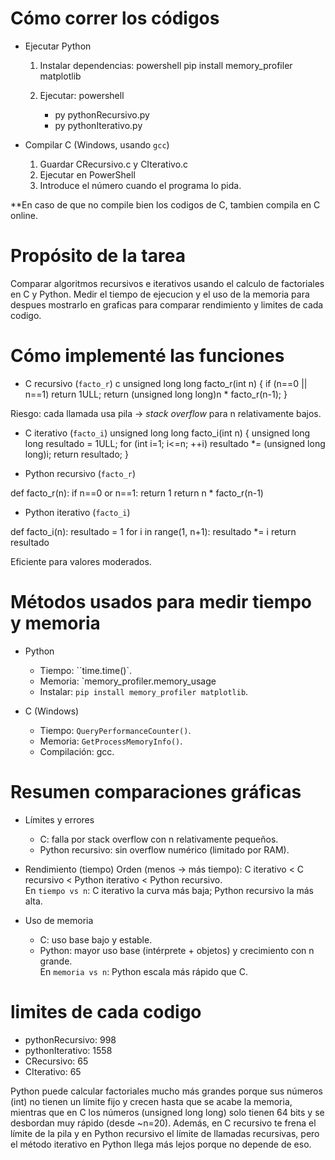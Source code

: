 
# Cómo correr los códigos

- Ejecutar Python
  1. Instalar dependencias:
     powershell
     pip install memory_profiler matplotlib
     
  2. Ejecutar:
     powershell
     - py pythonRecursivo.py
     - py pythonIterativo.py
     
- Compilar C (Windows, usando `gcc`)
  1. Guardar CRecursivo.c y CIterativo.c
  2. Ejecutar en PowerShell
  3. Introduce el número cuando el programa lo pida.
     
**En caso de que no compile bien los codigos de C, tambien compila en C online.

# Propósito de la tarea
Comparar algoritmos recursivos e iterativos usando el calculo de factoriales en C y Python. Medir el tiempo de ejecucion y el uso de la memoria para despues mostrarlo en graficas
para comparar rendimiento y limites de cada codigo.

# Cómo implementé las funciones
- C recursivo (`facto_r`)
c
unsigned long long facto_r(int n) {
    if (n==0 || n==1) return 1ULL;
    return (unsigned long long)n * facto_r(n-1);
}

Riesgo: cada llamada usa pila → *stack overflow* para n relativamente bajos.

- C iterativo (`facto_i`)
unsigned long long facto_i(int n) {
    unsigned long long resultado = 1ULL;
    for (int i=1; i<=n; ++i) resultado *= (unsigned long long)i;
    return resultado;
}

- Python recursivo (`facto_r`)

def facto_r(n):
    if n==0 or n==1: return 1
    return n * facto_r(n-1)

- Python iterativo (`facto_i`)

def facto_i(n):
    resultado = 1
    for i in range(1, n+1): resultado *= i
    return resultado

Eficiente para valores moderados.

# Métodos usados para medir tiempo y memoria

- Python
  - Tiempo: ``time.time()`.
  - Memoria: `memory_profiler.memory_usage
  - Instalar: `pip install memory_profiler matplotlib`.

- C (Windows)
  - Tiempo: `QueryPerformanceCounter()`.
  - Memoria: `GetProcessMemoryInfo()`.
  - Compilación: gcc.

# Resumen comparaciones gráficas
- Límites y errores
  - C: falla por stack overflow con n relativamente pequeños.
  - Python recursivo: sin overflow numérico (limitado por RAM).

- Rendimiento (tiempo) 
  Orden (menos → más tiempo): C iterativo < C recursivo < Python iterativo < Python recursivo.  
  En `tiempo vs n`: C iterativo la curva más baja; Python recursivo la más alta.

- Uso de memoria 
  - C: uso base bajo y estable.  
  - Python: mayor uso base (intérprete + objetos) y crecimiento con n grande.  
  En `memoria vs n`: Python escala más rápido que C.

# limites de cada codigo
- pythonRecursivo: 998
- pythonIterativo: 1558
- CRecursivo: 65
- CIterativo: 65

Python puede calcular factoriales mucho más grandes porque sus números (int) no tienen un límite fijo y crecen hasta que se acabe la memoria, mientras que en C los números (unsigned long long) solo tienen 64 bits y se desbordan muy rápido (desde ~n=20). Además, en C recursivo te frena el límite de la pila y en Python recursivo el límite de llamadas recursivas, pero el método iterativo en Python llega más lejos porque no depende de eso.
